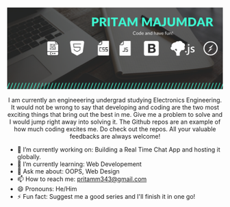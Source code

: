 ![GitHub Logo](/logo.png)



<p align=center>I am currently an engineeering undergrad studying Electronics Engineering. It would not be wrong to say that developing and coding are the two most exciting things that bring out the best in me. Give me a problem to solve and I would jump right away into solving it. The Github repos are an example of how much coding excites me. Do check out the repos. All your valuable feedbacks are always welcome!</p>


- 🔭 I’m currently working on: Building a Real Time Chat App and hosting it globally.
- 🌱 I’m currently learning: Web Developement
- 💬 Ask me about: OOPS, Web Design 
- 📫 How to reach me: pritamm343@gmail.com
- 😄 Pronouns: He/Him
- ⚡ Fun fact: Suggest me a good series and I'll finish it in one go!

